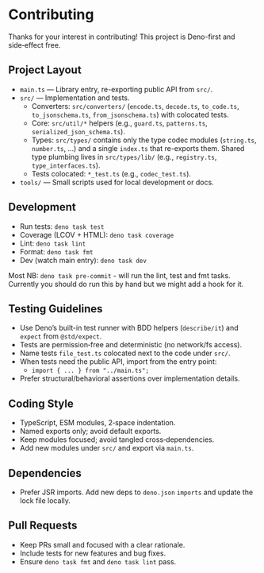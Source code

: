 # Contributing

Thanks for your interest in contributing! This project is Deno-first and
side‑effect free.

## Project Layout

- `main.ts` — Library entry, re-exporting public API from `src/`.
- `src/` — Implementation and tests.
  - Converters: `src/converters/` (`encode.ts`, `decode.ts`, `to_code.ts`,
    `to_jsonschema.ts`, `from_jsonschema.ts`) with colocated tests.
  - Core: `src/util/*` helpers (e.g., `guard.ts`, `patterns.ts`,
    `serialized_json_schema.ts`).
  - Types: `src/types/` contains only the type codec modules (`string.ts`,
    `number.ts`, …) and a single `index.ts` that re-exports them. Shared type
    plumbing lives in `src/types/lib/` (e.g., `registry.ts`,
    `type_interfaces.ts`).
  - Tests colocated: `*_test.ts` (e.g., `codec_test.ts`).
- `tools/` — Small scripts used for local development or docs.

## Development

- Run tests: `deno task test`
- Coverage (LCOV + HTML): `deno task coverage`
- Lint: `deno task lint`
- Format: `deno task fmt`
- Dev (watch main entry): `deno task dev`

Most NB: `deno task pre-commit` - will run the lint, test and fmt tasks.
Currently you should do run this by hand but we might add a hook for it.

## Testing Guidelines

- Use Deno’s built-in test runner with BDD helpers (`describe/it`) and `expect`
  from `@std/expect`.
- Tests are permission‑free and deterministic (no network/fs access).
- Name tests `file_test.ts` colocated next to the code under `src/`.
- When tests need the public API, import from the entry point:
  - `import { ... } from "../main.ts";`
- Prefer structural/behavioral assertions over implementation details.

## Coding Style

- TypeScript, ESM modules, 2‑space indentation.
- Named exports only; avoid default exports.
- Keep modules focused; avoid tangled cross‑dependencies.
- Add new modules under `src/` and export via `main.ts`.

## Dependencies

- Prefer JSR imports. Add new deps to `deno.json` `imports` and update the lock
  file locally.

## Pull Requests

- Keep PRs small and focused with a clear rationale.
- Include tests for new features and bug fixes.
- Ensure `deno task fmt` and `deno task lint` pass.
